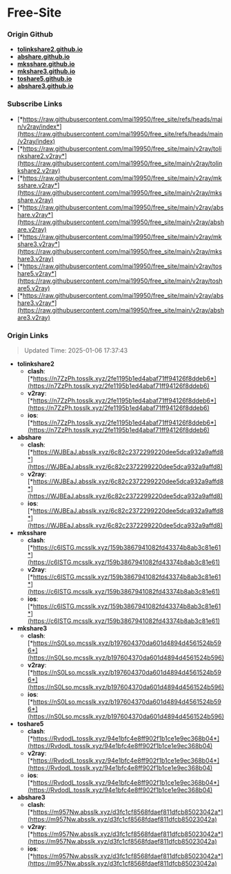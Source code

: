 # Free-Site

### Origin Github

- [**tolinkshare2.github.io**](https://github.com/tolinkshare2/tolinkshare2.github.io)
- [**abshare.github.io**](https://github.com/abshare/abshare.github.io)
- [**mksshare.github.io**](https://github.com/mksshare/mksshare.github.io)
- [**mkshare3.github.io**](https://github.com/mkshare3/mkshare3.github.io)
- [**toshare5.github.io**](https://github.com/toshare5/toshare5.github.io)
- [**abshare3.github.io**](https://github.com/abshare3/abshare3.github.io)

### Subscribe Links

- [*https://raw.githubusercontent.com/mai19950/free_site/refs/heads/main/v2ray/index*](https://raw.githubusercontent.com/mai19950/free_site/refs/heads/main/v2ray/index)
- [*https://raw.githubusercontent.com/mai19950/free_site/main/v2ray/tolinkshare2.v2ray*](https://raw.githubusercontent.com/mai19950/free_site/main/v2ray/tolinkshare2.v2ray)
- [*https://raw.githubusercontent.com/mai19950/free_site/main/v2ray/mksshare.v2ray*](https://raw.githubusercontent.com/mai19950/free_site/main/v2ray/mksshare.v2ray)
- [*https://raw.githubusercontent.com/mai19950/free_site/main/v2ray/abshare.v2ray*](https://raw.githubusercontent.com/mai19950/free_site/main/v2ray/abshare.v2ray)
- [*https://raw.githubusercontent.com/mai19950/free_site/main/v2ray/mkshare3.v2ray*](https://raw.githubusercontent.com/mai19950/free_site/main/v2ray/mkshare3.v2ray)
- [*https://raw.githubusercontent.com/mai19950/free_site/main/v2ray/toshare5.v2ray*](https://raw.githubusercontent.com/mai19950/free_site/main/v2ray/toshare5.v2ray)
- [*https://raw.githubusercontent.com/mai19950/free_site/main/v2ray/abshare3.v2ray*](https://raw.githubusercontent.com/mai19950/free_site/main/v2ray/abshare3.v2ray)

### Origin Links

> Updated Time: 2025-01-06 17:37:43

- **tolinkshare2**
  - **clash**: [*https://n7ZzPh.tosslk.xyz/2fe1195b1ed4abaf71ff94126f8ddeb6*](https://n7ZzPh.tosslk.xyz/2fe1195b1ed4abaf71ff94126f8ddeb6)
  - **v2ray**: [*https://n7ZzPh.tosslk.xyz/2fe1195b1ed4abaf71ff94126f8ddeb6*](https://n7ZzPh.tosslk.xyz/2fe1195b1ed4abaf71ff94126f8ddeb6)
  - **ios**: [*https://n7ZzPh.tosslk.xyz/2fe1195b1ed4abaf71ff94126f8ddeb6*](https://n7ZzPh.tosslk.xyz/2fe1195b1ed4abaf71ff94126f8ddeb6)
- **abshare**
  - **clash**: [*https://WJBEaJ.absslk.xyz/6c82c2372299220dee5dca932a9affd8*](https://WJBEaJ.absslk.xyz/6c82c2372299220dee5dca932a9affd8)
  - **v2ray**: [*https://WJBEaJ.absslk.xyz/6c82c2372299220dee5dca932a9affd8*](https://WJBEaJ.absslk.xyz/6c82c2372299220dee5dca932a9affd8)
  - **ios**: [*https://WJBEaJ.absslk.xyz/6c82c2372299220dee5dca932a9affd8*](https://WJBEaJ.absslk.xyz/6c82c2372299220dee5dca932a9affd8)
- **mksshare**
  - **clash**: [*https://c6ISTG.mcsslk.xyz/159b3867941082fd43374b8ab3c81e61*](https://c6ISTG.mcsslk.xyz/159b3867941082fd43374b8ab3c81e61)
  - **v2ray**: [*https://c6ISTG.mcsslk.xyz/159b3867941082fd43374b8ab3c81e61*](https://c6ISTG.mcsslk.xyz/159b3867941082fd43374b8ab3c81e61)
  - **ios**: [*https://c6ISTG.mcsslk.xyz/159b3867941082fd43374b8ab3c81e61*](https://c6ISTG.mcsslk.xyz/159b3867941082fd43374b8ab3c81e61)
- **mkshare3**
  - **clash**: [*https://nS0Lso.mcsslk.xyz/b197604370da601d4894d4561524b596*](https://nS0Lso.mcsslk.xyz/b197604370da601d4894d4561524b596)
  - **v2ray**: [*https://nS0Lso.mcsslk.xyz/b197604370da601d4894d4561524b596*](https://nS0Lso.mcsslk.xyz/b197604370da601d4894d4561524b596)
  - **ios**: [*https://nS0Lso.mcsslk.xyz/b197604370da601d4894d4561524b596*](https://nS0Lso.mcsslk.xyz/b197604370da601d4894d4561524b596)
- **toshare5**
  - **clash**: [*https://RvdodL.tosslk.xyz/94e1bfc4e8ff902f1b1ce1e9ec368b04*](https://RvdodL.tosslk.xyz/94e1bfc4e8ff902f1b1ce1e9ec368b04)
  - **v2ray**: [*https://RvdodL.tosslk.xyz/94e1bfc4e8ff902f1b1ce1e9ec368b04*](https://RvdodL.tosslk.xyz/94e1bfc4e8ff902f1b1ce1e9ec368b04)
  - **ios**: [*https://RvdodL.tosslk.xyz/94e1bfc4e8ff902f1b1ce1e9ec368b04*](https://RvdodL.tosslk.xyz/94e1bfc4e8ff902f1b1ce1e9ec368b04)
- **abshare3**
  - **clash**: [*https://m957Nw.absslk.xyz/d3fc1cf8568fdaef811dfcb85023042a*](https://m957Nw.absslk.xyz/d3fc1cf8568fdaef811dfcb85023042a)
  - **v2ray**: [*https://m957Nw.absslk.xyz/d3fc1cf8568fdaef811dfcb85023042a*](https://m957Nw.absslk.xyz/d3fc1cf8568fdaef811dfcb85023042a)
  - **ios**: [*https://m957Nw.absslk.xyz/d3fc1cf8568fdaef811dfcb85023042a*](https://m957Nw.absslk.xyz/d3fc1cf8568fdaef811dfcb85023042a)

